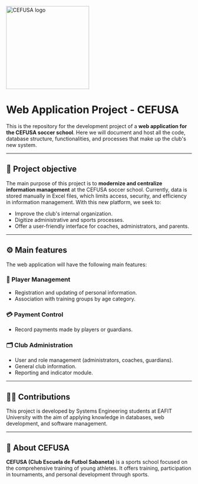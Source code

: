 <img width="225" height="225" alt="CEFUSA logo" src="https://github.com/user-attachments/assets/b3e968d0-2c5e-4fab-9d7e-3790ea6cb518" />


#  Web Application Project - CEFUSA

This is the repository for the development project of a **web application for the CEFUSA soccer school**. Here we will document and host all the code, database structure, functionalities, and processes that make up the club's new system.

---

## 📌 Project objective

The main purpose of this project is to **modernize and centralize information management** at the CEFUSA soccer school. Currently, data is stored manually in Excel files, which limits access, security, and efficiency in information management. With this new platform, we seek to:

- Improve the club's internal organization.
- Digitize administrative and sports processes.
- Offer a user-friendly interface for coaches, administrators, and parents.

---

## ⚙️ Main features

The web application will have the following main features:

### 👥 Player Management
- Registration and updating of personal information.
- Association with training groups by age category.

### 💳 Payment Control
- Record payments made by players or guardians.

### 🗂️ Club Administration
- User and role management (administrators, coaches, guardians).
- General club information.
- Reporting and indicator module.

---

## 👨‍💻 Contributions

This project is developed by Systems Engineering students at EAFIT University with the aim of applying knowledge in databases, web development, and software management.

---

## 📌 About CEFUSA

**CEFUSA (Club Escuela de Futbol Sabaneta)** is a sports school focused on the comprehensive training of young athletes. It offers training, participation in tournaments, and personal development through sports.

